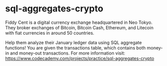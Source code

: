 # sql-aggregates-crypto

Fiddy Cent is a digital currency exchange headquartered in Neo Tokyo. They broker exchanges of Bitcoin, Bitcoin Cash, Ethereum, and Litecoin with fiat currencies in around 50 countries.

Help them analyze their January ledger data using SQL aggregate functions! You are given the transactions table, which contains both money-in and money-out transactions.
For more information visit: https://www.codecademy.com/projects/practice/sql-aggregates-crypto
